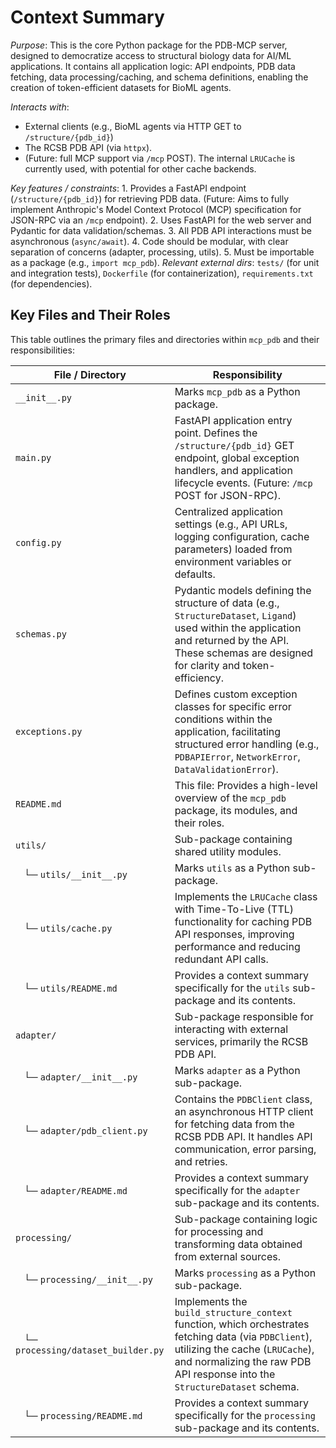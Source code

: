 
# Context Summary

*Purpose*: 
This is the core Python package for the PDB-MCP server, designed to democratize access to structural biology data for AI/ML applications. It contains all application logic: API endpoints, PDB data fetching, data processing/caching, and schema definitions, enabling the creation of token-efficient datasets for BioML agents.

*Interacts with*: 
* External clients (e.g., BioML agents via HTTP GET to `/structure/{pdb_id}`)
* The RCSB PDB API (via `httpx`).
* (Future: full MCP support via `/mcp` POST). The internal `LRUCache` is currently used, with potential for other cache backends.

*Key features / constraints*:
    1. Provides a FastAPI endpoint (`/structure/{pdb_id}`) for retrieving PDB data. (Future: Aims to fully implement Anthropic's Model Context Protocol (MCP) specification for JSON-RPC via an `/mcp` endpoint).
    2. Uses FastAPI for the web server and Pydantic for data validation/schemas.
    3. All PDB API interactions must be asynchronous (`async/await`).
    4. Code should be modular, with clear separation of concerns (adapter, processing, utils).
    5. Must be importable as a package (e.g., `import mcp_pdb`).
*Relevant external dirs*: `tests/` (for unit and integration tests), `Dockerfile` (for containerization), `requirements.txt` (for dependencies).

## Key Files and Their Roles

This table outlines the primary files and directories within `mcp_pdb` and their responsibilities:

| File / Directory                | Responsibility                                                                                                   |
|---------------------------------|------------------------------------------------------------------------------------------------------------------|
| `__init__.py`                   | Marks `mcp_pdb` as a Python package.                                                                             |
| `main.py`                       | FastAPI application entry point. Defines the `/structure/{pdb_id}` GET endpoint, global exception handlers, and application lifecycle events. (Future: `/mcp` POST for JSON-RPC).|
| `config.py`                     | Centralized application settings (e.g., API URLs, logging configuration, cache parameters) loaded from environment variables or defaults.|
| `schemas.py`                    | Pydantic models defining the structure of data (e.g., `StructureDataset`, `Ligand`) used within the application and returned by the API. These schemas are designed for clarity and token-efficiency.|
| `exceptions.py`                 | Defines custom exception classes for specific error conditions within the application, facilitating structured error handling (e.g., `PDBAPIError`, `NetworkError`, `DataValidationError`).|
| `README.md`                     | This file: Provides a high-level overview of the `mcp_pdb` package, its modules, and their roles.                |
| `utils/`                        | Sub-package containing shared utility modules.                                                                   |
|    └─ `utils/__init__.py`       | Marks `utils` as a Python sub-package.                                                                           |
|    └─ `utils/cache.py`          | Implements the `LRUCache` class with Time-To-Live (TTL) functionality for caching PDB API responses, improving performance and reducing redundant API calls.|
|    └─ `utils/README.md`         | Provides a context summary specifically for the `utils` sub-package and its contents.|
| `adapter/`                      | Sub-package responsible for interacting with external services, primarily the RCSB PDB API.                      |
|    └─ `adapter/__init__.py`     | Marks `adapter` as a Python sub-package.                                                                         |
|    └─ `adapter/pdb_client.py`   | Contains the `PDBClient` class, an asynchronous HTTP client for fetching data from the RCSB PDB API. It handles API communication, error parsing, and retries.|
|    └─ `adapter/README.md`       | Provides a context summary specifically for the `adapter` sub-package and its contents.|
| `processing/`                   | Sub-package containing logic for processing and transforming data obtained from external sources.              |
|    └─ `processing/__init__.py`  | Marks `processing` as a Python sub-package.                                                                      |
|    └─ `processing/dataset_builder.py` | Implements the `build_structure_context` function, which orchestrates fetching data (via `PDBClient`), utilizing the cache (`LRUCache`), and normalizing the raw PDB API response into the `StructureDataset` schema.|
|    └─ `processing/README.md`    | Provides a context summary specifically for the `processing` sub-package and its contents.|
